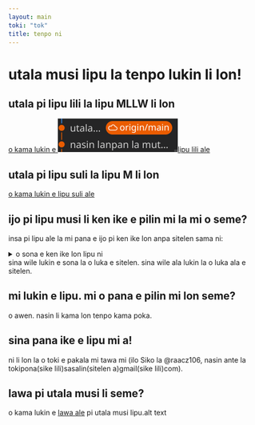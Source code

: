 ```yaml
---
layout: main
toki: "tok"
title: tenpo ni
---
```


# utala musi lipu la tenpo lukin li lon!

## utala pi lipu lili la lipu MLLW li lon

[o kama lukin e ![alt text](image.png)lipu lili ale](/maml/lipu-musi/lipu-lili/index.md)

## utala pi lipu suli la lipu M li lon

[o kama lukin e lipu suli ale](/maml/lipu-musi/lipu-suli/index.md)


## ijo pi lipu musi li ken ike e pilin mi la mi o seme?   
insa pi lipu ale la mi pana e ijo pi ken ike lon anpa sitelen sama ni:
<details>
  <summary>o sona e ken ike lon lipu ni</summary>
  <ul>
    <li>ike nanpa wan</li>
    <li>ike nanpa tu</li>
  </ul>
</details>
sina wile lukin e sona la o luka e sitelen. sina wile ala lukin la o luka ala e sitelen.

## mi lukin e lipu. mi o pana e pilin mi lon seme?

o awen. nasin li kama lon tenpo kama poka.

## sina pana ike e lipu mi a!
ni li lon la o toki e pakala mi tawa mi (ilo Siko la @raacz106, nasin ante la tokipona(sike lili)sasalin(sitelen a)gmail(sike lili)com).

## lawa pi utala musi li seme?

o kama lukin e [lawa ale](/maml/lipu-musi/lawa/lawa_tok.md) pi utala musi lipu.alt text